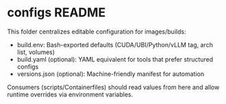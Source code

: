 # configs README

This folder centralizes editable configuration for images/builds:

- build.env: Bash-exported defaults (CUDA/UBI/Python/vLLM tag, arch list, volumes)
- build.yaml (optional): YAML equivalent for tools that prefer structured configs
- versions.json (optional): Machine-friendly manifest for automation

Consumers (scripts/Containerfiles) should read values from here and allow runtime overrides via environment variables.
